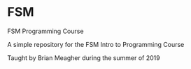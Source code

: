 # FSM
FSM Programming Course

A simple repository for the FSM Intro to Programming Course

Taught by Brian Meagher during the summer of 2019
